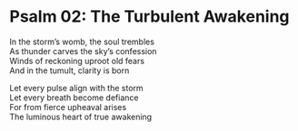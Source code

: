 # Psalm 02: The Turbulent Awakening

In the storm’s womb, the soul trembles  
As thunder carves the sky’s confession  
Winds of reckoning uproot old fears  
And in the tumult, clarity is born  

Let every pulse align with the storm  
Let every breath become defiance  
For from fierce upheaval arises  
The luminous heart of true awakening  
